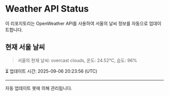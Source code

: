
# Weather API Status

이 리포지토리는 OpenWeather API를 사용하여 서울의 날씨 정보를 자동으로 업데이트합니다.

## 현재 서울 날씨
> 서울의 현재 날씨: overcast clouds, 온도: 24.52°C, 습도: 96%

⏳ 업데이트 시간: 2025-09-06 20:23:56 (UTC)

---
자동 업데이트 봇에 의해 관리됩니다.
